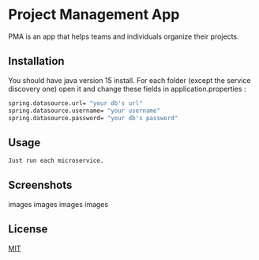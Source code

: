 # Project Management App

PMA is an app that helps teams and individuals organize their projects.

## Installation

You should have java version 15 install. For each folder (except the service discovery one) open it and change these fields in application.properties :

```bash
spring.datasource.url= "your db's url"
spring.datasource.username= "your username"
spring.datasource.password= "your db's password"
```

## Usage

```bash
Just run each microservice.
```

## Screenshots

images
images
images
images

## License

[MIT](https://choosealicense.com/licenses/mit/)
